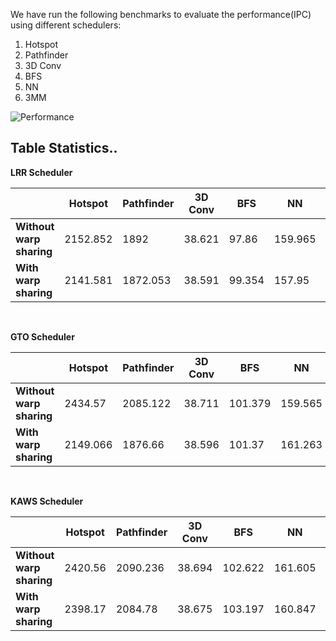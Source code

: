 
We have run the following benchmarks to evaluate the performance(IPC) using different schedulers:
1. Hotspot
2. Pathfinder
3. 3D Conv
4. BFS
5. NN
6. 3MM
 
<img>![Performance](https://github.com/anish-g22/COA-LAB/assets/97083033/b1f2c340-2d5e-46df-b31f-35726528d494)

## Table Statistics..

**LRR Scheduler**

|                      | Hotspot | Pathfinder | 3D Conv | BFS | NN | 3MM |
| -------- | ------- | ------- | ------- | ------ | ------ | -------- |
| **Without warp sharing** | 2152.852 | 1892 | 38.621 | 97.86 | 159.965 | 93.1011 |
| **With warp sharing** | 2141.581 | 1872.053 | 38.591 | 99.354 | 157.95 | 93.419 |

<br>

**GTO Scheduler**

|                      | Hotspot | Pathfinder | 3D Conv | BFS | NN | 3MM |
| -------- | ------- | ------- | ------- | ------ | ------ | -------- |
| **Without warp sharing** | 2434.57 | 2085.122 | 38.711 | 101.379 | 159.565 | 93.629 |
| **With warp sharing** | 2149.066 | 1876.66 | 38.596 | 101.37 | 161.263 | 93.1584 |

<br>

**KAWS Scheduler**

|                      | Hotspot | Pathfinder | 3D Conv | BFS | NN | 3MM |
| -------- | ------- | ------- | ------- | ------ | ------ | -------- |
| **Without warp sharing** | 2420.56 | 2090.236 | 38.694 | 102.622 | 161.605 | 93.585 |
| **With warp sharing** | 2398.17 | 2084.78 | 38.675 | 103.197 | 160.847 | 93.8401 |
